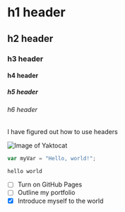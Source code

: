 # h1 header
## h2 header
### h3 header
#### h4 header
##### h5 header
###### h6 header
I have figured out how to use headers

![Image of Yaktocat](https://octodex.github.com/images/yaktocat.png)

``` javascript
var myVar = "Hello, world!";
```
``` R
hello world
```

- [ ] Turn on GitHub Pages
- [ ] Outline my portfolio
- [x] Introduce myself to the world
